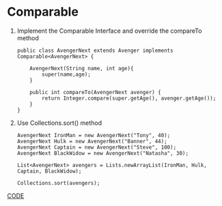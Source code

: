 # Comparable

1. Implement the Comparable Interface and override the compareTo method
    
    ```
    public class AvengerNext extends Avenger implements Comparable<AvengerNext> {
        
        AvengerNext(String name, int age){
            super(name,age);    
        }
        
        public int compareTo(AvengerNext avenger) {
            return Integer.compare(super.getAge(), avenger.getAge());
        }
    }
    ```
    
2. Use Collections.sort() method
    
    ```
    AvengerNext IronMan = new AvengerNext("Tony", 40);
    AvengerNext Hulk = new AvengerNext("Banner", 44);
    AvengerNext Captain = new AvengerNext("Steve", 100);
    AvengerNext BlackWidow = new AvengerNext("Natasha", 30);

    List<AvengerNext> avengers = Lists.newArrayList(IronMan, Hulk, Captain, BlackWidow);

    Collections.sort(avengers);
    ``` 


[CODE](https://github.com/guyc1812/Tony/blob/master/src/main/java/com/avengers/tony/JavaBasic/comparator/code)


